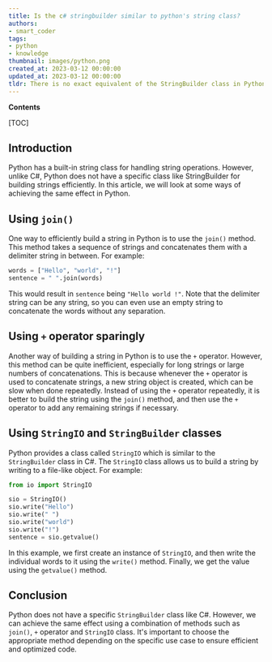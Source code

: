 ```yaml
---
title: Is the c# stringbuilder similar to python's string class?
authors:
- smart_coder
tags:
- python
- knowledge
thumbnail: images/python.png
created_at: 2023-03-12 00:00:00
updated_at: 2023-03-12 00:00:00
tldr: There is no exact equivalent of the StringBuilder class in Python, but the string concatenation operator `+` can be used for the same purpose.
---
```


**Contents**

[TOC]

Introduction
------------

Python has a built-in string class for handling string operations. However, unlike C#, Python does not have a specific class like StringBuilder for building strings efficiently. In this article, we will look at some ways of achieving the same effect in Python.

Using `join()`
--------------

One way to efficiently build a string in Python is to use the `join()` method. This method takes a sequence of strings and concatenates them with a delimiter string in between. For example:

```python
words = ["Hello", "world", "!"]
sentence = " ".join(words)
```

This would result in `sentence` being `"Hello world !"`. Note that the delimiter string can be any string, so you can even use an empty string to concatenate the words without any separation.

Using `+` operator sparingly
------------------------

Another way of building a string in Python is to use the `+` operator. However, this method can be quite inefficient, especially for long strings or large numbers of concatenations. This is because whenever the `+` operator is used to concatenate strings, a new string object is created, which can be slow when done repeatedly. Instead of using the `+` operator repeatedly, it is better to build the string using the `join()` method, and then use the `+` operator to add any remaining strings if necessary.

Using `StringIO` and `StringBuilder` classes
----------------------------------------

Python provides a class called `StringIO` which is similar to the `StringBuilder` class in C#. The `StringIO` class allows us to build a string by writing to a file-like object. For example:

```python
from io import StringIO

sio = StringIO()
sio.write("Hello")
sio.write(" ")
sio.write("world")
sio.write("!")
sentence = sio.getvalue()
```

In this example, we first create an instance of `StringIO`, and then write the individual words to it using the `write()` method. Finally, we get the value using the `getvalue()` method.

Conclusion
----------

Python does not have a specific `StringBuilder` class like C#. However, we can achieve the same effect using a combination of methods such as `join()`, `+` operator and `StringIO` class. It's important to choose the appropriate method depending on the specific use case to ensure efficient and optimized code.

